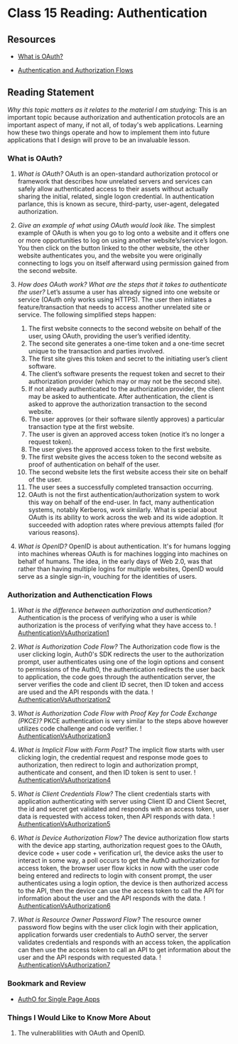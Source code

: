 # Class 15 Reading: Authentication

## Resources

* [What is OAuth?](https://www.csoonline.com/article/3216404/what-is-oauth-how-the-open-authorization-framework-works.html)

* [Authentication and Authorization Flows](https://auth0.com/docs/get-started/authentication-and-authorization-flow)

## Reading Statement

*Why this topic matters as it relates to the material I am studying:* This is an important topic because authorization and authentication protocols are an important aspect of many, if not all, of today's web applications. Learning how these two things operate and how to implement them into future applications that I design will prove to be an invaluable lesson.

### What is OAuth?

1. *What is OAuth?* OAuth is an open-standard authorization protocol or framework that describes how unrelated servers and services can safely allow authenticated access to their assets without actually sharing the initial, related, single logon credential. In authentication parlance, this is known as secure, third-party, user-agent, delegated authorization.

2. *Give an example of what using OAuth would look like.* The simplest example of OAuth is when you go to log onto a website and it offers one or more opportunities to log on using another website’s/service’s logon. You then click on the button linked to the other website, the other website authenticates you, and the website you were originally connecting to logs you on itself afterward using permission gained from the second website.

3. *How does OAuth work? What are the steps that it takes to authenticate the user?* Let’s assume a user has already signed into one website or service (OAuth only works using HTTPS). The user then initiates a feature/transaction that needs to access another unrelated site or service. The following  simplified steps happen:

   1. The first website connects to the second website on behalf of the user, using OAuth, providing the user’s verified identity.
   2. The second site generates a one-time token and a one-time secret unique to the transaction and parties involved.
   3. The first site gives this token and secret to the initiating user’s client software.
   4. The client’s software presents the request token and secret to their authorization provider (which may or may not be the second site).
   5. If not already authenticated to the authorization provider, the client may be asked to authenticate. After authentication, the client is asked to approve the authorization transaction to the second website.
   6. The user approves (or their software silently approves) a particular transaction type at the first website.
   7. The user is given an approved access token (notice it’s no longer a request token).
   8. The user gives the approved access token to the first website.
   9. The first website gives the access token to the second website as proof of authentication on behalf of the user.
   10. The second website lets the first website access their site on behalf of the user.
   11. The user sees a successfully completed transaction occurring.
   12. OAuth is not the first authentication/authorization system to work this way on behalf of the end-user. In fact, many authentication systems, notably Kerberos, work similarly. What is special about OAuth is its ability to work across the web and its wide adoption. It succeeded with adoption rates where previous attempts failed (for various reasons).

4. *What is OpenID?* OpenID is about authentication. It's for humans logging into machines whereas OAuth is for machines logging into machines on behalf of humans. The idea, in the early days of Web 2.0, was that rather than having multiple logins for multiple websites, OpenID would serve as a single sign-in, vouching for the identities of users.

### Authorization and Authenctication Flows

1. *What is the difference between authorization and authentication?* Authentication is the process of verifying who a user is while authorization is the process of verifying what they have access to.
! [AuthenticationVsAuthorization1](img/authenticationVsAuthorization1.png)

2. *What is Authorization Code Flow?* The Authorization code flow is the user clicking login, Auth0's SDK redirects the user to the authorization prompt, user authenticates using one of the login options and consent to permissions of the Auth0, the authentication redirects the user back to application, the code goes through the authentication server, the server verifies the code and client ID secret, then ID token and access are used and the API responds with the data.
! [AuthenticationVsAuthorization2](img/authenticationVsAuthorization2.png)

3. *What is Authorization Code Flow with Proof Key for Code Exchange (PKCE)?* PKCE authentication is very similar to the steps above however utilizes code challenge and code verifier.
! [AuthenticationVsAuthorization3](img/authenticationVsAuthorization3.png)

4. *What is Implicit Flow with Form Post?* The implicit flow starts with user clicking login, the credential request and response mode goes to authorization, then redirect to login and authorization prompt, authenticate and consent, and then ID token is sent to user.
! [AuthenticationVsAuthorization4](img/authenticationVsAuthorization4.png)

5. *What is Client Credentials Flow?* The client credentials starts with application authenticating with server using Client ID and Client Secret, the id and secret get validated and responds with an access token, user data is requested with access token, then API responds with data.
! [AuthenticationVsAuthorization5](img/authenticationVsAuthorization5.png)

6. *What is Device Authorization Flow?* The device authorization flow starts with the device app starting, authorization request goes to the OAuth, device code + user code + verification url, the device asks the user to interact in some way, a poll occurs to get the AuthO authorization for access token, the browser user flow kicks in now with the user code being entered and redirects to login with consent prompt, the user authenticates using a login option, the device is then authorized access to the API, then the device can use the access token to call the API for information about the user and the API responds with the data.
! [AuthenticationVsAuthorization6](img/authenticationVsAuthorization6.png)

7. *What is Resource Owner Password Flow?* The resource owner password flow begins with the user click login with their application, application forwards user credentials to AuthO server, the server validates credentials and responds with an access token, the application can then use the access token to call an API to get information about the user and the API responds with requested data.
! [AuthenticationVsAuthorization7](img/authenticationVsAuthorization7.png)

### Bookmark and Review

* [AuthO for Single Page Apps](https://auth0.com/docs/libraries/auth0-react)

### Things I Would Like to Know More About

1. The vulnerablilities with OAuth and OpenID.
